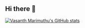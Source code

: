 ## Hi there 👋

[![Vasanth Marimuthu's GitHub stats](https://github-readme-stats.vercel.app/api?username=vasanthmarimuth&show_icons=true&theme=synthwave)](https://github.com/s3bc40/github-readme-stats)
<!--
**vasanthmarimuth/vasanthmarimuth** is a ✨ _special_ ✨ repository because its `README.md` (this file) appears on your GitHub profile.

Here are some ideas to get you started:

- 🔭 I’m currently working on ...
- 🌱 I’m currently learning ...
- 👯 I’m looking to collaborate on ...
- 🤔 I’m looking for help with ...
- 💬 Ask me about ...
- 📫 How to reach me: ...
- 😄 Pronouns: ...
- ⚡ Fun fact: ...
-->
